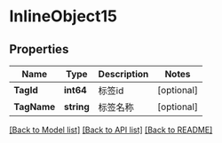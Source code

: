 # InlineObject15

## Properties

Name | Type | Description | Notes
------------ | ------------- | ------------- | -------------
**TagId** | **int64** | 标签id | [optional] 
**TagName** | **string** | 标签名称 | [optional] 

[[Back to Model list]](../README.md#documentation-for-models) [[Back to API list]](../README.md#documentation-for-api-endpoints) [[Back to README]](../README.md)


